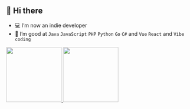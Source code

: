 ## 👋 Hi there

<!--
**westinyang/westinyang** is a ✨ _special_ ✨ repository because its `README.md` (this file) appears on your GitHub profile.

Here are some ideas to get you started:

- 🔭 I’m currently working on ...
- 🌱 I’m currently learning ...
- 👯 I’m looking to collaborate on ...
- 🤔 I’m looking for help with ...
- 💬 Ask me about ...
- 📫 How to reach me: ...
- 😄 Pronouns: ...
- ⚡ Fun fact: ...
-->

- 💻 I’m now an indie developer
- 🌱 I’m good at `Java` `JavaScript` `PHP` `Python` `Go` `C#` and `Vue` `React` and  `Vibe coding` 

<!--
## 📊 My stats
-->

<div float="left">
  <a href="https://github.com/anuraghazra/github-readme-stats">
    <img src="https://github-readme-stats.vercel.app/api?username=21888&show_icons=true&hide_title=true&hide_border=true&theme=graywhite&bg_color=0,EC6C6C,FFD479,FFFC79,73FA79&locale=" height="150">
  </a>
  <a href="https://github.com/anuraghazra/github-readme-stats">
    <img src="https://github-readme-stats.vercel.app/api/top-langs/?username=21888&langs_count=6&hide_title=true&hide_border=true&layout=compact&theme=graywhite&bg_color=0,73FA79,73FDFF,D783FF&locale=" height="150" />
  </a>
</div>

